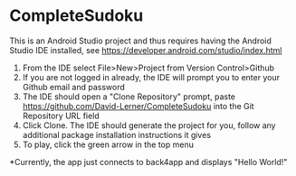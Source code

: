 # CompleteSudoku
This is an Android Studio project and thus requires having the Android Studio IDE installed, see https://developer.android.com/studio/index.html

1. From the IDE select File>New>Project from Version Control>Github
2. If you are not logged in already, the IDE will prompt you to enter your Github email and password
3. The IDE should open a "Clone Repository" prompt, paste https://github.com/David-Lerner/CompleteSudoku into the Git Repository URL field
4. Click Clone. The IDE should generate the project for you, follow any additional package installation instructions it gives
5. To play, click the green arrow in the top menu

*Currently, the app just connects to back4app and displays "Hello World!"
